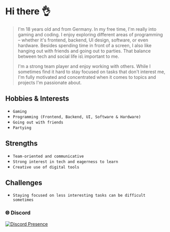 # Hi there 👌

> I'm 18 years old and from Germany. In my free time, I'm really into gaming and coding.
> I enjoy exploring different areas of programming – whether it's frontend, backend, UI design, software, or even hardware.
> Besides spending time in front of a screen,
> I also like hanging out with friends and going out to parties. That balance between tech and social life is\ important to me.
> 
> I'm a strong team player and enjoy working with others. While I sometimes find it hard to stay focused on tasks that don't interest me,
> I'm fully motivated and concentrated when it comes to topics and projects I'm passionate about.

## Hobbies & Interests
* ```` Gaming ````
* ```` Programming (Frontend, Backend, UI, Software & Hardware) ````
* ```` Going out with friends ````
* ```` Partying ````

## Strengths
* ```` Team-oriented and communicative ````
* ```` Strong interest in tech and eagerness to learn ````
* ```` Creative use of digital tools ````

## Challenges
* ```` Staying focused on less interesting tasks can be difficult sometimes ````


### 🌐 Discord
[![Discord Presence](https://lanyard.cnrad.dev/api/807192870846595072)](https://discord.com/users/807192870846595072)
